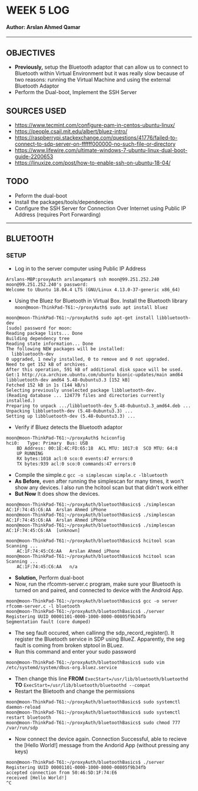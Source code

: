 # WEEK 5 LOG
#### Author: Arslan Ahmed Qamar
---

## OBJECTIVES
* **Previously,** setup the Bluetooth adaptor that can allow us to connect to Bluetooth within Virtual Environment but it was really slow because of two reasons: running the Virtual Machine and using the external Bluetooth Adaptor 
* Perform the Dual-boot, Implement the SSH Server 

## SOURCES USED 
* https://www.tecmint.com/configure-pam-in-centos-ubuntu-linux/
* https://people.csail.mit.edu/albert/bluez-intro/
* https://raspberrypi.stackexchange.com/questions/41776/failed-to-connect-to-sdp-server-on-ffffff000000-no-such-file-or-directory
* https://www.lifewire.com/ultimate-windows-7-ubuntu-linux-dual-boot-guide-2200653
* https://linuxize.com/post/how-to-enable-ssh-on-ubuntu-18-04/

## TODO
* Peform the dual-boot 
* Install the packages/tools/dependencies
* Configure the SSH Server for Connection Over Internet using Public IP Address (requires Port Forwarding)

---

## BLUETOOTH
### SETUP

* Log in to the server computer using Public IP Address
```
Arslans-MBP:proxyAuth arslanqamar$ ssh moon@99.251.252.240
moon@99.251.252.240's password: 
Welcome to Ubuntu 18.04.4 LTS (GNU/Linux 4.13.0-37-generic x86_64)
```

* Using the Bluez for Bluetooth in Virtual Box. Install the Bluetooth library 
`moon@moon-ThinkPad-T61:~/proxyAuth$ sudo apt install bluez`
```
moon@moon-ThinkPad-T61:~/proxyAuth$ sudo apt-get install libbluetooth-dev
[sudo] password for moon: 
Reading package lists... Done
Building dependency tree       
Reading state information... Done
The following NEW packages will be installed:
  libbluetooth-dev
0 upgraded, 1 newly installed, 0 to remove and 0 not upgraded.
Need to get 152 kB of archives.
After this operation, 591 kB of additional disk space will be used.
Get:1 http://ca.archive.ubuntu.com/ubuntu bionic-updates/main amd64 libbluetooth-dev amd64 5.48-0ubuntu3.3 [152 kB]
Fetched 152 kB in 1s (144 kB/s)          
Selecting previously unselected package libbluetooth-dev.
(Reading database ... 124779 files and directories currently installed.)
Preparing to unpack .../libbluetooth-dev_5.48-0ubuntu3.3_amd64.deb ...
Unpacking libbluetooth-dev (5.48-0ubuntu3.3) ...
Setting up libbluetooth-dev (5.48-0ubuntu3.3) ...
```
* Verify if Bluez detects the Bluetooth adaptor
```
moon@moon-ThinkPad-T61:~/proxyAuth$ hciconfig
hci0:	Type: Primary  Bus: USB
	BD Address: 00:1E:4C:FD:65:18  ACL MTU: 1017:8  SCO MTU: 64:8
	UP RUNNING 
	RX bytes:1018 acl:0 sco:0 events:47 errors:0
	TX bytes:939 acl:0 sco:0 commands:47 errors:0
```
* Compile the simple.c
`gcc -o simplescan simple.c -lbluetooth`
* **As Before,** even after running the simplescan for many times, it won't show any devices. I also run the hcitool scan but that didn't work either 
* **But Now** It does show the devices. 
```
moon@moon-ThinkPad-T61:~/proxyAuth/bluetoothBasics$ ./simplescan 
AC:1F:74:45:C6:AA  Arslan Ahmed iPhone
moon@moon-ThinkPad-T61:~/proxyAuth/bluetoothBasics$ ./simplescan 
AC:1F:74:45:C6:AA  Arslan Ahmed iPhone
moon@moon-ThinkPad-T61:~/proxyAuth/bluetoothBasics$ ./simplescan 
AC:1F:74:45:C6:AA  [unknown]

moon@moon-ThinkPad-T61:~/proxyAuth/bluetoothBasics$ hcitool scan
Scanning ...
	AC:1F:74:45:C6:AA	Arslan Ahmed iPhone
moon@moon-ThinkPad-T61:~/proxyAuth/bluetoothBasics$ hcitool scan
Scanning ...
	AC:1F:74:45:C6:AA	n/a
```
* **Solution,** Perform dual-boot
* Now, run the rfcomm-server.c program, make sure your Bluetooth is turned on and paired, and connected to device with the Android App.
```
moon@moon-ThinkPad-T61:~/proxyAuth/bluetoothBasics$ gcc -o server rfcomm-server.c -l bluetooth
moon@moon-ThinkPad-T61:~/proxyAuth/bluetoothBasics$ ./server 
Registering UUID 00001101-0000-1000-8000-00805f9b34fb
Segmentation fault (core dumped)
```
* The seg fault occured, when callinng the sdp_record_register(). It register the Bluetooth service in SDP using BlueZ. Apparently, the seg fault is coming from broken stptool in BLuez. 
* Run this command and enter your sudo password 
```
moon@moon-ThinkPad-T61:~/proxyAuth/bluetoothBasics$ sudo vim /etc/systemd/system/dbus-org.bluez.service

```
* Then change this line **FROM** `ExecStart=/usr/lib/bluetooth/bluetoothd` **TO** `ExecStart=/usr/lib/bluetooth/bluetoothd --compat`
* Restart the Blietooth and change the permissions
```
moon@moon-ThinkPad-T61:~/proxyAuth/bluetoothBasics$ sudo systemctl daemon-reload
moon@moon-ThinkPad-T61:~/proxyAuth/bluetoothBasics$ sudo systemctl restart bluetooth
moon@moon-ThinkPad-T61:~/proxyAuth/bluetoothBasics$ sudo chmod 777 /var/run/sdp
```
*  Now connect the device again. Connection Successful, able to recieve the [Hello World!] message from the Andorid App (without pressing any keys)
```
moon@moon-ThinkPad-T61:~/proxyAuth/bluetoothBasics$ ./server
Registering UUID 00001101-0000-1000-8000-00805f9b34fb
accepted connection from 50:46:5D:1F:74:E6
received [Hello World!]
^C
```








